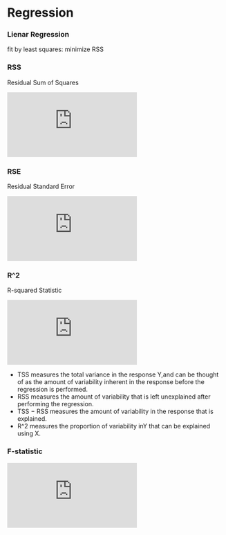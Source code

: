 Regression
==========

### Lienar Regression

fit by least squares: minimize RSS

### RSS

Residual Sum of Squares

![\textrm{RSS}=e_1^2+e_2^2+\cdots+e_n^2](http://latex.codecogs.com/gif.latex?%5Ctextrm%7BRSS%7D%3De_1%5E2&plus;e_2%5E2&plus;%5Ccdots&plus;e_n%5E2)

### RSE

Residual Standard Error

![\textrm{RSE}=\sqrt{\frac{1}{n-2}\textrm{RSS}}=\sqrt{\frac{1}{n-2}\sum_{i=1}^{n}(y_i-\hat{y}_i)^2}](http://latex.codecogs.com/gif.latex?%5Ctextrm%7BRSE%7D%3D%5Csqrt%7B%5Cfrac%7B1%7D%7Bn-2%7D%5Ctextrm%7BRSS%7D%7D%3D%5Csqrt%7B%5Cfrac%7B1%7D%7Bn-2%7D%5Csum_%7Bi%3D1%7D%5E%7Bn%7D%28y_i-%5Chat%7By%7D_i%29%5E2%7D)

### R^2

R-squared Statistic

![R^2=\frac{\textrm{TSS}-\textrm{RSS}}{\textrm{TSS}}=1-\frac{\textrm{RSS}}{\textrm{TSS}}](http://latex.codecogs.com/gif.latex?R%5E2%3D%5Cfrac%7B%5Ctextrm%7BTSS%7D-%5Ctextrm%7BRSS%7D%7D%7B%5Ctextrm%7BTSS%7D%7D%3D1-%5Cfrac%7B%5Ctextrm%7BRSS%7D%7D%7B%5Ctextrm%7BTSS%7D%7D)

- TSS measures the total variance in the response Y,and can be thought of as the amount of variability inherent in the response before the
regression is performed.
- RSS measures the amount of variability that is left unexplained after performing the regression.
- TSS − RSS measures the amount of variability in the response that is explained.
- R^2 measures the proportion of variability inY that can be explained using X.

### F-statistic

![F=\frac{(\textrm{TSS}-\textrm{RSS})/p}{\textrm{RSS}/(n-p-1)}](http://latex.codecogs.com/gif.latex?F%3D%5Cfrac%7B%28%5Ctextrm%7BTSS%7D-%5Ctextrm%7BRSS%7D%29/p%7D%7B%5Ctextrm%7BRSS%7D/%28n-p-1%29%7D)
